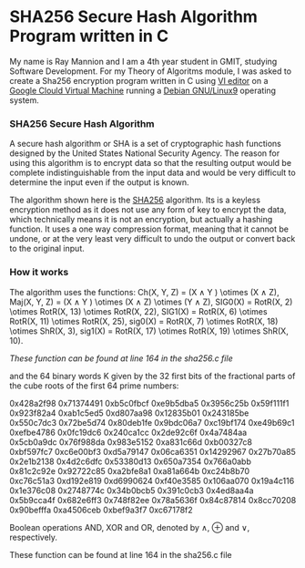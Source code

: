 # SHA256 Secure Hash Algorithm Program written in C

My name is Ray Mannion and I am a 4th year student in GMIT, studying Software Development.
For my Theory of Algoritms module, I was asked to create a Sha256 encryption program written 
in C using [VI editor](https://en.wikipedia.org/wiki/Vi) on a [Google Clould Virtual Machine](https://cloud.google.com/compute/docs/instances/) running a [Debian GNU/Linux9](https://www.debian.org/) operating system.

### SHA256 Secure Hash Algorithm
A secure hash algorithm or SHA is a set of cryptographic hash functions designed by the United States National Security Agency. The reason for using this algorithm is to encrypt data so that the resulting output would be complete indistinguishable from the input data and would be very difficult to determine the input even if the output is known.

The algorithm shown here is the [SHA256](https://en.wikipedia.org/wiki/SHA-2) algorithm. Its is a keyless encryption method as it does not use any form of key to encrypt the data, which technically means it is not an encryption, but actually a hashing function. It uses a one way compression format, meaning that it cannot be undone, or at the very least very difficult to undo the output or convert back to the original input. 

### How it works

The algorithm uses the functions:
Ch(X, Y, Z) = (X ∧ Y ) \otimes (X ∧ Z),
Maj(X, Y, Z) = (X ∧ Y ) \otimes (X ∧ Z) \otimes (Y ∧ Z),
SIG0(X) = RotR(X, 2) \otimes RotR(X, 13) \otimes RotR(X, 22),
SIG1(X) = RotR(X, 6) \otimes RotR(X, 11) \otimes RotR(X, 25),
sig0(X) = RotR(X, 7) \otimes RotR(X, 18) \otimes ShR(X, 3),
sig1(X) = RotR(X, 17) \otimes RotR(X, 19) \otimes ShR(X, 10).

*These function can be found at line 164 in the sha256.c file*

and the 64 binary words K given by the 32 first bits of the fractional parts of the cube roots of the first
64 prime numbers:

0x428a2f98 0x71374491 0xb5c0fbcf 0xe9b5dba5 0x3956c25b 0x59f111f1 0x923f82a4 0xab1c5ed5
0xd807aa98 0x12835b01 0x243185be 0x550c7dc3 0x72be5d74 0x80deb1fe 0x9bdc06a7 0xc19bf174
0xe49b69c1 0xefbe4786 0x0fc19dc6 0x240ca1cc 0x2de92c6f 0x4a7484aa 0x5cb0a9dc 0x76f988da
0x983e5152 0xa831c66d 0xb00327c8 0xbf597fc7 0xc6e00bf3 0xd5a79147 0x06ca6351 0x14292967
0x27b70a85 0x2e1b2138 0x4d2c6dfc 0x53380d13 0x650a7354 0x766a0abb 0x81c2c92e 0x92722c85
0xa2bfe8a1 0xa81a664b 0xc24b8b70 0xc76c51a3 0xd192e819 0xd6990624 0xf40e3585 0x106aa070
0x19a4c116 0x1e376c08 0x2748774c 0x34b0bcb5 0x391c0cb3 0x4ed8aa4a 0x5b9cca4f 0x682e6ff3
0x748f82ee 0x78a5636f 0x84c87814 0x8cc70208 0x90befffa 0xa4506ceb 0xbef9a3f7 0xc67178f2

Boolean operations AND, XOR and OR, denoted by ∧, ⊕ and ∨, respectively.

These function can be found at line 164 in the sha256.c file
